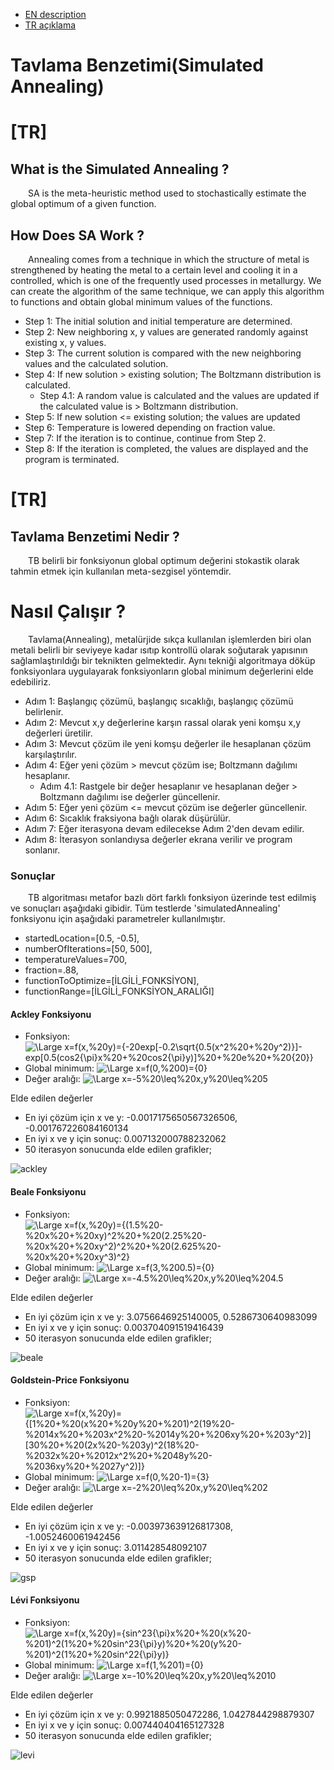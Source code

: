 - [EN description](#en)  
- [TR açıklama](#tr)

# Tavlama Benzetimi(Simulated Annealing)

# [TR]

## What is the Simulated Annealing ?
&emsp;&emsp;SA is the meta-heuristic method used to stochastically estimate the global optimum of a given function.

## How Does SA Work ? 
&emsp;&emsp;Annealing comes from a technique in which the structure of metal is strengthened by heating the metal to a certain level and cooling it in a controlled, which is one of the frequently used processes in metallurgy. We can create the algorithm of the same technique, we can apply this algorithm to functions and obtain global minimum values of the functions.

- Step 1: The initial solution and initial temperature are determined.
- Step 2: New neighboring x, y values are generated randomly against existing x, y values.
- Step 3: The current solution is compared with the new neighboring values and the calculated solution.
- Step 4: If new solution > existing solution; The Boltzmann distribution is calculated.
   - Step 4.1: A random value is calculated and the values are updated if the calculated value is > Boltzmann distribution.
- Step 5: If new solution <= existing solution; the values are updated
- Step 6: Temperature is lowered depending on fraction value.
- Step 7: If the iteration is to continue, continue from Step 2.
- Step 8: If the iteration is completed, the values ​​are displayed and the program is terminated.

# [TR]

## Tavlama Benzetimi Nedir ?
&emsp;&emsp;TB belirli bir fonksiyonun global optimum değerini stokastik olarak tahmin etmek için kullanılan meta-sezgisel yöntemdir.
 
# Nasıl Çalışır ?
&emsp;&emsp;Tavlama(Annealing), metalürjide sıkça kullanılan işlemlerden biri olan metali belirli bir seviyeye kadar ısıtıp kontrollü olarak soğutarak yapısının sağlamlaştırıldığı bir teknikten gelmektedir. Aynı tekniği algoritmaya döküp fonksiyonlara uygulayarak fonksiyonların global minimum değerlerini elde edebiliriz.

- Adım 1: Başlangıç çözümü, başlangıç sıcaklığı, başlangıç çözümü belirlenir.
- Adım 2: Mevcut x,y değerlerine karşın rassal olarak yeni komşu x,y değerleri üretilir.
- Adım 3: Mevcut çözüm ile yeni komşu değerler ile hesaplanan çözüm karşılaştırılır.
- Adım 4: Eğer yeni çözüm > mevcut çözüm ise; Boltzmann dağılımı hesaplanır.
   - Adım 4.1: Rastgele bir değer hesaplanır ve hesaplanan değer > Boltzmann dağılımı ise değerler güncellenir.
- Adım 5: Eğer yeni çözüm <= mevcut çözüm ise değerler güncellenir.
- Adım 6: Sıcaklık fraksiyona bağlı olarak düşürülür.
- Adım 7: Eğer iterasyona devam edilecekse Adım 2'den devam edilir.
- Adım 8: İterasyon sonlandıysa değerler ekrana verilir ve program sonlanır.
 
 ### Sonuçlar
 
 &emsp;&emsp;TB algoritması metafor bazlı dört farklı fonksiyon üzerinde test edilmiş ve sonuçları aşağıdaki gibidir. Tüm testlerde 'simulatedAnnealing' fonksiyonu için aşağıdaki parametreler kullanılmıştır.

- startedLocation=[0.5, -0.5],
- numberOfIterations=[50, 500],
- temperatureValues=700,
- fraction=.88,
- functionToOptimize=[İLGİLİ_FONKSİYON],
- functionRange=[İLGİLİ_FONKSİYON_ARALIĞI]
 
 #### Ackley Fonksiyonu
 
- Fonksiyon: ![\Large x=f(x,%20y)={-20exp[-0.2\sqrt{0.5(x^2%20+%20y^2)}]-exp[0.5(cos2{\pi}x%20+%20cos2{\pi}y)]%20+%20e%20+%20{20}}](https://latex.codecogs.com/svg.latex?\Large&space;f(x,%20y)={-20exp[-0.2\sqrt{0.5(x^2%20+%20y^2)}]-exp[0.5(cos2{\pi}x%20+%20cos2{\pi}y)]%20+%20e%20+%20{20}}) 
- Global minimum: ![\Large x=f(0,%200)={0}](https://latex.codecogs.com/svg.latex?\Large&space;f(0,%200)={0})
- Değer aralığı: ![\Large x=-5%20\leq%20x,y%20\leq%205](https://latex.codecogs.com/svg.latex?\Large&space;-5%20\leq%20x,y%20\leq%205)

Elde edilen değerler

- En iyi çözüm için x ve y: -0.0017175650567326506, -0.001767226084160134
- En iyi x ve y için sonuç: 0.007132000788232062
- 50 iterasyon sonucunda elde edilen grafikler;

![ackley](https://user-images.githubusercontent.com/51250249/108876819-ab922200-760f-11eb-9a6b-a01f2da187f6.png)

 #### Beale Fonksiyonu

- Fonksiyon: ![\Large x=f(x,%20y)={(1.5%20-%20x%20+%20xy)^2%20+%20(2.25%20-%20x%20+%20xy^2)^2%20+%20(2.625%20-%20x%20+%20xy^3)^2}](https://latex.codecogs.com/svg.latex?\Large&space;f(x,%20y)={(1.5%20-%20x%20+%20xy)^2%20+%20(2.25%20-%20x%20+%20xy^2)^2%20+%20(2.625%20-%20x%20+%20xy^3)^2}) 
- Global minimum: ![\Large x=f(3,%200.5)={0}](https://latex.codecogs.com/svg.latex?\Large&space;f(3,%20{0.5})={0})
- Değer aralığı: ![\Large x=-4.5%20\leq%20x,y%20\leq%204.5](https://latex.codecogs.com/svg.latex?\Large&space;-4.5%20\leq%20x,y%20\leq%204.5)

Elde edilen değerler

- En iyi çözüm için x ve y: 3.0756646925140005, 0.5286730640983099
- En iyi x ve y için sonuç: 0.003704091519416439
- 50 iterasyon sonucunda elde edilen grafikler;

![beale](https://user-images.githubusercontent.com/51250249/108878274-27d93500-7611-11eb-8590-d3d3ef23f0fc.png)

 #### Goldstein-Price Fonksiyonu

- Fonksiyon: ![\Large x=f(x,%20y)={[1%20+%20(x%20+%20y%20+%201)^2(19%20-%2014x%20+%203x^2%20-%2014y%20+%206xy%20+%203y^2)][30%20+%20(2x%20-%203y)^2(18%20-%2032x%20+%2012x^2%20+%2048y%20-%2036xy%20+%2027y^2)]}](https://latex.codecogs.com/svg.latex?\Large&space;f(x,%20y)={[1%20+%20(x%20+%20y%20+%201)^2(19%20-%2014x%20+%203x^2%20-%2014y%20+%206xy%20+%203y^2)][30%20+%20(2x%20-%203y)^2(18%20-%2032x%20+%2012x^2%20+%2048y%20-%2036xy%20+%2027y^2)]}) 
- Global minimum: ![\Large x=f(0,%20-1)={3}](https://latex.codecogs.com/svg.latex?\Large&space;f(0,%20-1)={3})
- Değer aralığı: ![\Large x=-2%20\leq%20x,y%20\leq%202](https://latex.codecogs.com/svg.latex?\Large&space;-2%20\leq%20x,y%20\leq%202)

Elde edilen değerler

- En iyi çözüm için x ve y: -0.003973639126817308, -1.0052460061942456
- En iyi x ve y için sonuç: 3.011428548092107
- 50 iterasyon sonucunda elde edilen grafikler;

![gsp](https://user-images.githubusercontent.com/51250249/108879024-e09f7400-7611-11eb-90da-a1e1527c7a7b.png)


 #### Lévi Fonksiyonu

- Fonksiyon: ![\Large x=f(x,%20y)={sin^23{\pi}x%20+%20(x%20-%201)^2(1%20+%20sin^23{\pi}y)%20+%20(y%20-%201)^2(1%20+%20sin^22{\pi}y)}](https://latex.codecogs.com/svg.latex?\Large&space;f(x,%20y)={sin^23{\pi}x%20+%20(x%20-%201)^2(1%20+%20sin^23{\pi}y)%20+%20(y%20-%201)^2(1%20+%20sin^22{\pi}y)}) 
- Global minimum: ![\Large x=f(1,%201)={0}](https://latex.codecogs.com/svg.latex?\Large&space;f(1,%201)={0})
- Değer aralığı: ![\Large x=-10%20\leq%20x,y%20\leq%2010](https://latex.codecogs.com/svg.latex?\Large&space;-10%20\leq%20x,y%20\leq%2010)

Elde edilen değerler

- En iyi çözüm için x ve y: 0.9921885050472286, 1.0427844298879307
- En iyi x ve y için sonuç: 0.007440404165127328
- 50 iterasyon sonucunda elde edilen grafikler;

![levi](https://user-images.githubusercontent.com/51250249/108880852-b9e23d00-7613-11eb-8fca-52da14e66610.png)

